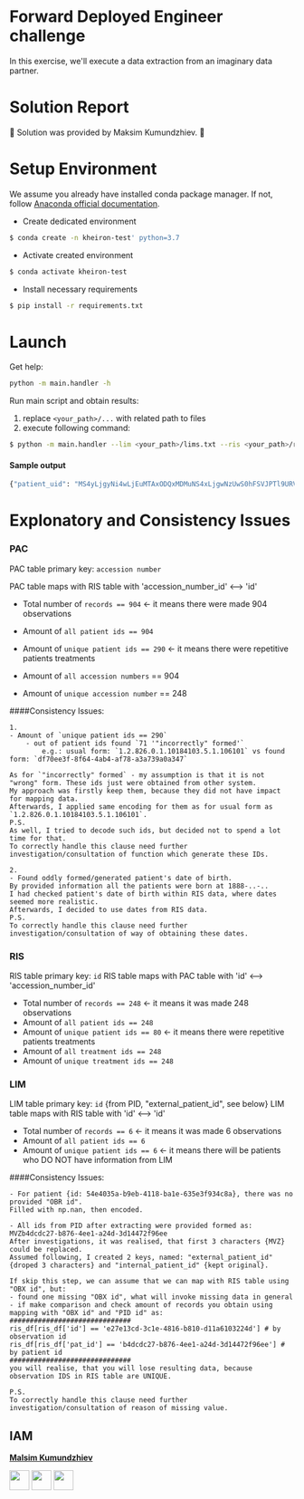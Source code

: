# Forward Deployed Engineer challenge
In this exercise, we'll execute a data extraction from an imaginary data partner. 

# Solution Report
:construction: Solution was provided by Maksim Kumundzhiev. :construction:

# Setup Environment
We assume you already have installed conda package manager.
If not, follow [Anaconda official documentation](https://docs.anaconda.com/anaconda/install/).

- Create dedicated environment 
```bash
$ conda create -n kheiron-test' python=3.7
```

- Activate created environment
 ```bash
$ conda activate kheiron-test 
```

- Install necessary requirements
 ```bash
$ pip install -r requirements.txt 
``` 

# Launch
Get help:
```bash
python -m main.handler -h
```

Run main script and obtain results:
1. replace `<your_path>/...` with related path to files
2. execute following command:

```bash
$ python -m main.handler --lim <your_path>/lims.txt --ris <your_path>/ris.csv --pac <your_path>/pacs.json.csv --save <your_path>/imaginary_partner_patients.txt
```


#### Sample output
```bash
{"patient_uid": "MS4yLjgyNi4wLjEuMTAxODQxMDMuNS4xLjgwNzUwS0hFSVJPTl9URVNUX1RBU0s=", "sex": "F", "date_of_birth": "1962.7.25", "studies": [{"StudyID": "S0hFSVJPTl9URVNUX1RBU0s=", "StudyDate": "2022.11.4", "StudyTime": "000000.000000", "StudyDescription": NaN, "StudyInstanceUID": "MS4yLjgyNi4wLjEuMTAxODQxMDMuNS40LjE3NTMwMktIRUlST05fVEVTVF9UQVNL", "StudyStatusID": "Q09NUExFVEVES0hFSVJPTl9URVNUX1RBU0s=", "StudyComments": NaN}, {"StudyID": "S0hFSVJPTl9URVNUX1RBU0s=", "StudyDate": "2022.11.2", "StudyTime": "000000.000000", "StudyDescription": NaN, "StudyInstanceUID": "MS4yLjgyNi4wLjEuMTAxODQxMDMuNS40LjE3NTMwMktIRUlST05fVEVTVF9UQVNL", "StudyStatusID": "Q09NUExFVEVES0hFSVJPTl9URVNUX1RBU0s=", "StudyComments": NaN}, {"StudyID": "S0hFSVJPTl9URVNUX1RBU0s=", "StudyDate": "2022.11.4", "StudyTime": "000000.000000", "StudyDescription": NaN, "StudyInstanceUID": "MS4yLjgyNi4wLjEuMTAxODQxMDMuNS40LjE3NTMwMktIRUlST05fVEVTVF9UQVNL", "StudyStatusID": "Q09NUExFVEVES0hFSVJPTl9URVNUX1RBU0s=", "StudyComments": NaN}, {"StudyID": "S0hFSVJPTl9URVNUX1RBU0s=", "StudyDate": "2022.11.4", "StudyTime": "000000.000000", "StudyDescription": NaN, "StudyInstanceUID": "MS4yLjgyNi4wLjEuMTAxODQxMDMuNS40LjE3NTMwMktIRUlST05fVEVTVF9UQVNL", "StudyStatusID": "Q09NUExFVEVES0hFSVJPTl9URVNUX1RBU0s=", "StudyComments": NaN}], "rad": {"side": ["R2", "R2"], "date": "2014.8.12", "opinion": "R2"}, "patho": {"date": NaN, "opinion": NaN}}
``` 

# Explonatory and Consistency Issues
### PAC 
PAC table primary key: `accession number`

PAC table maps with RIS table with 'accession_number_id' <--> 'id'  

- Total number of `records == 904` <- it means there were made 904 observations
- Amount of `all patient ids == 904`
- Amount of `unique patient ids == 290` <- it means there were repetitive patients treatments    

- Amount of `all accession numbers` == 904
- Amount of `unique accession number` == 248

####Consistency Issues:
```
1.
- Amount of `unique patient ids == 290`
    - out of patient ids found `71 '"incorrectly" formed'` 
        e.g.: usual form: `1.2.826.0.1.10184103.5.1.106101` vs found form: `df70ee3f-8f64-4ab4-af78-a3a739a0a347`
 
As for `"incorrectly" formed` - my assumption is that it is not "wrong" form. These ids just were obtained from other system.
My approach was firstly keep them, because they did not have impact for mapping data. 
Afterwards, I applied same encoding for them as for usual form as `1.2.826.0.1.10184103.5.1.106101`.
P.S. 
As well, I tried to decode such ids, but decided not to spend a lot time for that.
To correctly handle this clause need further investigation/consultation of function which generate these IDs.

2.
- Found oddly formed/generated patient's date of birth. 
By provided information all the patients were born at 1888-..-..
I had checked patient's date of birth within RIS data, where dates seemed more realistic. 
Afterwards, I decided to use dates from RIS data.
P.S.
To correctly handle this clause need further investigation/consultation of way of obtaining these dates.            
```    

### RIS
RIS table primary key: `id`
RIS table maps with PAC table with 'id' <--> 'accession_number_id'  
 
- Total number of `records == 248` <- it means it was made 248 observations
- Amount of `all patient ids == 248`
- Amount of `unique patient ids == 80` <- it means there were repetitive patients treatments
- Amount of `all treatment ids == 248`
- Amount of `unique treatment ids == 248`
 


### LIM
LIM table primary key: `id` {from PID, "external_patient_id", see below}
LIM table maps with RIS table with 'id' <--> 'id'

- Total number of `records == 6` <- it means it was made 6 observations
- Amount of `all patient ids == 6`
- Amount of `unique patient ids == 6` <- it means there will be patients who DO NOT have information from LIM

 ####Consistency Issues:
```
- For patient {id: 54e4035a-b9eb-4118-ba1e-635e3f934c8a}, there was no provided "OBR id".
Filled with np.nan, then encoded.  

- All ids from PID after extracting were provided formed as: MVZb4dcdc27-b876-4ee1-a24d-3d14472f96ee
After investigations, it was realised, that first 3 characters {MVZ} could be replaced. 
Assumed following, I created 2 keys, named: "external_patient_id" {droped 3 characters} and "internal_patient_id" {kept original}.     

If skip this step, we can assume that we can map with RIS table using "OBX id", but:
- found one missing "OBX id", what will invoke missing data in general
- if make comparison and check amount of records you obtain using mapping with "OBX id" and "PID id" as:
##############################
ris_df[ris_df['id'] == 'e27e13cd-3c1e-4816-b810-d11a6103224d'] # by observation id
ris_df[ris_df['pat_id'] == 'b4dcdc27-b876-4ee1-a24d-3d14472f96ee'] # by patient id      
##############################
you will realise, that you will lose resulting data, because observation IDS in RIS table are UNIQUE. 

P.S.
To correctly handle this clause need further investigation/consultation of reason of missing value.
```

## IAM
**[Malsim Kumundzhiev](https://github.com/KumundzhievMaxim)**

[<img src="http://i.imgur.com/0o48UoR.png" width="35">](https://github.com/KumundzhievMaxim)             [<img src="https://i.imgur.com/0IdggSZ.png" width="35">](https://www.linkedin.com/in/maksim-kumundzhiev/)             [<img src="https://loading.io/s/icon/vzeour.svg" width="35">](https://www.kaggle.com/maximkumundzhiev) 